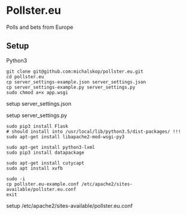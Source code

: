 # Pollster.eu
Polls and bets from Europe

## Setup
Python3
```
git clone git@github.com:michalskop/pollster.eu.git
cd pollster.eu
cp server_settings-example.json server_settings.json
cp server_settings-example.py server_settings.py
sudo chmod a+x app.wsgi
```
setup server_settings.json

setup server_settings.py


```
sudo pip3 install Flask
# should install into /usr/local/lib/python3.5/dist-packages/ !!!
sudo apt-get install libapache2-mod-wsgi-py3

sudo apt-get install python3-lxml
sudo pip3 install datapackage

sudo apt-get install cutycapt
sudo apt install xvfb
```

```
sudo -i
cp pollster.eu-example.conf /etc/apache2/sites-available/pollster.eu.conf
exit
```
setup /etc/apache2/sites-available/pollster.eu.conf
